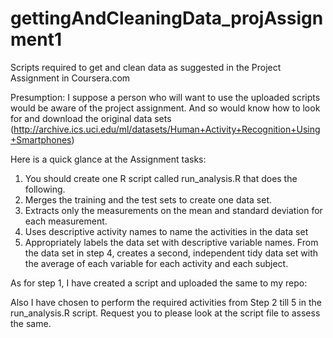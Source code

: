 # gettingAndCleaningData_projAssignment1
Scripts required to get and clean data as suggested in the Project Assignment in Coursera.com

Presumption:
I suppose a person who will want to use the uploaded scripts would be aware of the project assignment.
And so would know how to look for and download the original data sets (http://archive.ics.uci.edu/ml/datasets/Human+Activity+Recognition+Using+Smartphones)

Here is a quick glance at the Assignment tasks:
1. You should create one R script called run_analysis.R that does the following. 
2. Merges the training and the test sets to create one data set.
3. Extracts only the measurements on the mean and standard deviation for each measurement. 
4. Uses descriptive activity names to name the activities in the data set
5. Appropriately labels the data set with descriptive variable names. 
From the data set in step 4, creates a second, independent tidy data set with the average of each variable for each activity and each subject.

As for step 1, I have created a script and uploaded the same to my repo:

Also I have chosen to perform the required activities from Step 2 till 5 in the run_analysis.R script. Request you to please look at the script file to assess the same.
